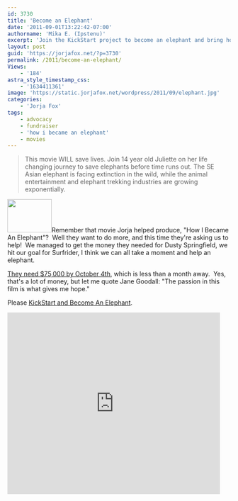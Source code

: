 ```yaml
---
id: 3730
title: 'Become an Elephant'
date: '2011-09-01T13:22:42-07:00'
authorname: 'Mika E. (Ipstenu)'
excerpt: 'Join the KickStart project to become an elephant and bring hope to the world that we can be good stewards of this planet.'
layout: post
guid: 'https://jorjafox.net/?p=3730'
permalink: /2011/become-an-elephant/
Views:
    - '184'
astra_style_timestamp_css:
    - '1634411361'
image: 'https://static.jorjafox.net/wordpress/2011/09/elephant.jpg'
categories:
    - 'Jorja Fox'
tags:
    - advocacy
    - fundraiser
    - 'how i became an elephant'
    - movies
---
```


<blockquote>This movie WILL save lives. Join 14 year old Juliette on her life changing journey to save elephants before time runs out. The SE Asian elephant is facing extinction in the wild, while the animal entertainment and elephant trekking industries are growing exponentially.</blockquote>
<img class="alignleft size-thumbnail wp-image-3733" title="elephant" src="//static.jorjafox.net/wordpress/2011/09/elephant-210x140.jpg" alt="" width="100" height="75" />Remember that movie Jorja helped produce, "How I Became An Elephant"?  Well they want to do more, and this time they're asking us to help!  We managed to get the money they needed for Dusty Springfield, we hit our goal for Surfrider, I think we can all take a moment and help an elephant.

<a href="http://www.kickstarter.com/projects/timgorski/how-i-became-an-elephant">They need $75,000 by October 4th</a>, which is less than a month away.  Yes, that's a lot of money, but let me quote Jane Goodall: "The passion in this film is what gives me hope."

Please <a href="http://www.kickstarter.com/projects/timgorski/how-i-became-an-elephant">KickStart and Become An Elephant</a>.

<iframe frameborder="0" height="410px" src="http://www.kickstarter.com/projects/timgorski/how-i-became-an-elephant/widget/video.html" width="480px"></iframe>
